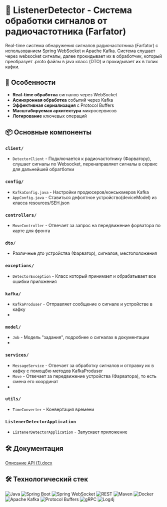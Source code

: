 # 🚀 ListenerDetector - Система обработки сигналов от радиочастотника (Farfator)

Real-time система обнаружения сигналов радиочастотника (Farfator) с использованием Spring WebSocket и Apache Kafka. Система слушает через websocket сигналы, далее прокидывает их в обработчик, который преобразует .proto файлы в java класс (DTO) и прокидывает их в топик кафки.

## 🌟 Особенности
- **Real-time обработка** сигналов через WebSocket
- **Асинхронная обработка** событий через Kafka
- **Эффективная сериализация** с Protocol Buffers
- **Масштабируемая архитектура** микросервисов
- **Логирование** ключевых операций

## 📦 Основные компоненты

### `client/`
- `DetectorClient` - Подключается к радиочастотнику (Фарватору), слушает сигналы по Websocket, перенаправляет сигналы в сервис для дальнейшей обратботки
  
### `config/`
- `KafkaConfig.java` - Настройки продюсеров/консьюмеров Kafka
- `AppConfig.java` - Ставиться дефолтное устройство(deviceModel) из класса resources/SEH.json

### `controllers/`
- `MoveController` - Отвечает за запрос на передвижение форватора по карте для фронта

### `dto/`
- Различные дто устройства (Фарватор), сигналов, местоположения

### `exceptions/`
- `DetectorException` - Класс который принимает и обрабатывает все ошибки приложения
  
### `kafka/`
- `KafkaProduser` - Отправляет сообщение о сигнале и устройстве в кафку
- 
### `model/`
- `Job` - Модель "задания", подробнее о сигналах в документации
- 
### `services/`
- `MessageService` - Отвечает за обработку сигналов и отправку их в кафку с помощбю методов KafkaProduser
- `Move` - Отвечает за передвижение устройства (Фарватора), то есть смена его координат
- 
### `utils/`
- `TimeConverter` - Конвертация времени

### `ListenerDetectorApplication`
- `ListenerDetectorApplication` - Запускает приложение

## 🛠️ Документация
[Описание API (1).docx](https://github.com/user-attachments/files/21795144/API.1.docx)

## 🛠️ Технологический стек
![Java](https://img.shields.io/badge/Java-ED8B00?style=for-the-badge&logo=openjdk&logoColor=white)
![Spring Boot](https://img.shields.io/badge/Spring_Boot-6DB33F?style=for-the-badge&logo=springboot&logoColor=white)
![Spring WebSocket](https://img.shields.io/badge/Spring_WebSocket-6DB33F?style=for-the-badge&logo=spring&logoColor=white)
![REST](https://img.shields.io/badge/REST-FF6C37?style=for-the-badge&logo=rest&logoColor=white)
![Maven](https://img.shields.io/badge/Maven-C71A36?style=for-the-badge&logo=apachemaven&logoColor=white)
![Docker](https://img.shields.io/badge/Docker-2496ED?style=for-the-badge&logo=docker&logoColor=white)
![Apache Kafka](https://img.shields.io/badge/Apache_Kafka-231F20?style=for-the-badge&logo=apachekafka&logoColor=white)
![Protocol Buffers](https://img.shields.io/badge/Protocol_Buffers-3178C6?style=for-the-badge&logo=protobuf&logoColor=white)
![gRPC](https://img.shields.io/badge/gRPC-4285F4?style=for-the-badge&logo=google&logoColor=white)
![Log4j](https://img.shields.io/badge/Log4j-1F1F1F?style=for-the-badge&logo=apache&logoColor=white)
